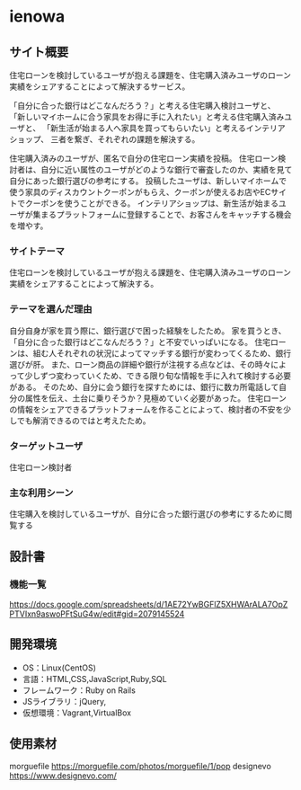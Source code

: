 # ienowa

## サイト概要
住宅ローンを検討しているユーザが抱える課題を、住宅購入済みユーザのローン実績をシェアすることによって解決するサービス。

「自分に合った銀行はどこなんだろう？」と考える住宅購入検討ユーザと、
「新しいマイホームに合う家具をお得に手に入れたい」と考える住宅購入済みユーザと、
「新生活が始まる人へ家具を買ってもらいたい」と考えるインテリアショップ、
三者を繋ぎ、それぞれの課題を解決する。

住宅購入済みのユーザが、匿名で自分の住宅ローン実績を投稿。
住宅ローン検討者は、自分に近い属性のユーザがどのような銀行で審査したのか、実績を見て自分にあった銀行選びの参考にする。
投稿したユーザは、新しいマイホームで使う家具のディスカウントクーポンがもらえ、クーポンが使えるお店やECサイトでクーポンを使うことができる。
インテリアショップは、新生活が始まるユーザが集まるプラットフォームに登録することで、お客さんをキャッチする機会を増やす。

### サイトテーマ
住宅ローンを検討しているユーザが抱える課題を、住宅購入済みユーザのローン実績をシェアすることによって解決する。

### テーマを選んだ理由
自分自身が家を買う際に、銀行選びで困った経験をしたため。
家を買うとき、「自分に合った銀行はどこなんだろう？」と不安でいっぱいになる。
住宅ローンは、組む人それぞれの状況によってマッチする銀行が変わってくるため、銀行選びが肝。
また、ローン商品の詳細や銀行が注視する点などは、その時々によって少しずつ変わっていくため、できる限り旬な情報を手に入れて検討する必要がある。
そのため、自分に会う銀行を探すためには、銀行に数カ所電話して自分の属性を伝え、土台に乗りそうか？見極めていく必要があった。
住宅ローンの情報をシェアできるプラットフォームを作ることによって、検討者の不安を少しでも解消できるのではと考えたため。

### ターゲットユーザ
住宅ローン検討者

### 主な利用シーン
住宅購入を検討しているユーザが、自分に合った銀行選びの参考にするために閲覧する

## 設計書

### 機能一覧
https://docs.google.com/spreadsheets/d/1AE72YwBGFlZ5XHWArALA7OpZPTVIxn9aswoPFtSuG4w/edit#gid=2079145524

## 開発環境
- OS：Linux(CentOS)
- 言語：HTML,CSS,JavaScript,Ruby,SQL
- フレームワーク：Ruby on Rails
- JSライブラリ：jQuery,
- 仮想環境：Vagrant,VirtualBox

## 使用素材
morguefile
https://morguefile.com/photos/morguefile/1/pop
designevo
https://www.designevo.com/